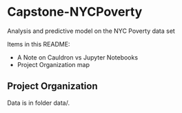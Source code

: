 Capstone-NYCPoverty
==============================

Analysis and predictive model on the NYC Poverty data set

Items in this README:
- A Note on Cauldron vs Jupyter Notebooks
- Project Organization map

Project Organization
------------

Data is in folder data/.
